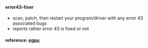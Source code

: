 #### error43-fixer
- scan, patch, then restart your program/driver with any error 43 associated bugs
- reports rather error 43 is fixed or not

#### reference: [egpu](https://egpu.io/nvidia-error43-fixer)
